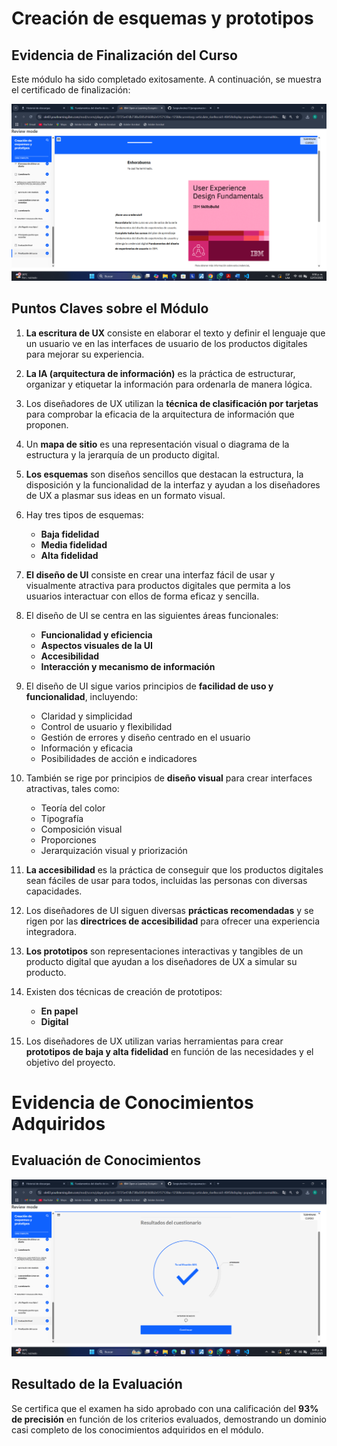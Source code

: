 # Creación de esquemas y prototipos

## Evidencia de Finalización del Curso  

Este módulo ha sido completado exitosamente. A continuación, se muestra el certificado de finalización:  

![Certificado de Finalización - Creación de esquemas y prototipos](/recursos-adicionales/CERTIFICADO4.png)  

## Puntos Claves sobre el Módulo  

1. **La escritura de UX** consiste en elaborar el texto y definir el lenguaje que un usuario ve en las interfaces de usuario de los productos digitales para mejorar su experiencia.  

2. **La IA (arquitectura de información)** es la práctica de estructurar, organizar y etiquetar la información para ordenarla de manera lógica.  

3. Los diseñadores de UX utilizan la **técnica de clasificación por tarjetas** para comprobar la eficacia de la arquitectura de información que proponen.  

4. Un **mapa de sitio** es una representación visual o diagrama de la estructura y la jerarquía de un producto digital.  

5. **Los esquemas** son diseños sencillos que destacan la estructura, la disposición y la funcionalidad de la interfaz y ayudan a los diseñadores de UX a plasmar sus ideas en un formato visual.  

6. Hay tres tipos de esquemas:  
   - **Baja fidelidad**  
   - **Media fidelidad**  
   - **Alta fidelidad**  

7. **El diseño de UI** consiste en crear una interfaz fácil de usar y visualmente atractiva para productos digitales que permita a los usuarios interactuar con ellos de forma eficaz y sencilla.  

8. El diseño de UI se centra en las siguientes áreas funcionales:  
   - **Funcionalidad y eficiencia**  
   - **Aspectos visuales de la UI**  
   - **Accesibilidad**  
   - **Interacción y mecanismo de información**  

9. El diseño de UI sigue varios principios de **facilidad de uso y funcionalidad**, incluyendo:  
   - Claridad y simplicidad  
   - Control de usuario y flexibilidad  
   - Gestión de errores y diseño centrado en el usuario  
   - Información y eficacia  
   - Posibilidades de acción e indicadores  

10. También se rige por principios de **diseño visual** para crear interfaces atractivas, tales como:  
    - Teoría del color  
    - Tipografía  
    - Composición visual  
    - Proporciones  
    - Jerarquización visual y priorización  

11. **La accesibilidad** es la práctica de conseguir que los productos digitales sean fáciles de usar para todos, incluidas las personas con diversas capacidades.  

12. Los diseñadores de UI siguen diversas **prácticas recomendadas** y se rigen por las **directrices de accesibilidad** para ofrecer una experiencia integradora.  

13. **Los prototipos** son representaciones interactivas y tangibles de un producto digital que ayudan a los diseñadores de UX a simular su producto.  

14. Existen dos técnicas de creación de prototipos:  
    - **En papel**  
    - **Digital**  

15. Los diseñadores de UX utilizan varias herramientas para crear **prototipos de baja y alta fidelidad** en función de las necesidades y el objetivo del proyecto.  

# Evidencia de Conocimientos Adquiridos  

## Evaluación de Conocimientos  

![Evaluación de Conocimientos](/recursos-adicionales/EVIDENCIA4.png)  

## Resultado de la Evaluación  

Se certifica que el examen ha sido aprobado con una calificación del **93% de precisión** en función de los criterios evaluados, demostrando un dominio casi completo de los conocimientos adquiridos en el módulo.  
